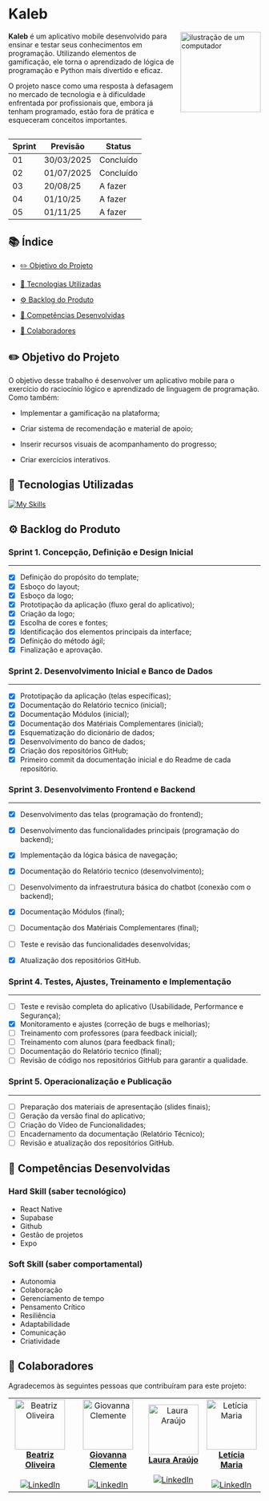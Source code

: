 # Kaleb
 <img src="https://github.com/user-attachments/assets/4d32b458-a34b-46a6-b078-24ce574495f6" alt="ilustração de um computador" min-width="160px" max-width="160px" width="160px" align="right">
 
 <p align="left"> 
 <b>Kaleb</b> é um aplicativo mobile desenvolvido para ensinar e testar seus conhecimentos em programação.
 Utilizando elementos de gamificação, ele torna o aprendizado de lógica de programação e Python mais divertido e eficaz.
   
 O projeto nasce como uma resposta à defasagem no mercado de tecnologia e à dificuldade enfrentada por profissionais que, embora já tenham programado, estão fora de prática e esqueceram conceitos importantes.

 
 </p>

 ##

 | Sprint | Previsão | Status |
 | ------ | -------- | ------ |
 | 01     | 30/03/2025 | Concluído |
 | 02     | 01/07/2025 | Concluído |
 | 03     | 20/08/25   | A fazer |
 | 04     | 01/10/25   | A fazer |
 | 05     | 01/11/25   | A fazer |

 ## 📚 Índice
- [✏️ Objetivo do Projeto](#%EF%B8%8F-objetivo-do-projeto)
  
- [🚀 Tecnologias Utilizadas](#-tecnologias-utilizadas)
  
- [⚙️ Backlog do Produto](#%EF%B8%8F-backlog-do-produto)

- [💪 Competências Desenvolvidas](#-competências-desenvolvidas)
 
- [🤝 Colaboradores](#-colaboradores)


 ## ✏️ Objetivo do Projeto

O objetivo desse trabalho é desenvolver um aplicativo mobile para o exercício do raciocínio lógico e aprendizado de linguagem de programação. Como também: 

- Implementar a gamificação na plataforma; 

- Criar sistema de recomendação e material de apoio; 

- Inserir recursos visuais de acompanhamento do progresso; 

- Criar exercícios interativos. 
 
 ## 🚀 Tecnologias Utilizadas
 
 [![My Skills](https://skillicons.dev/icons?i=react,mysql,supabase,figma,vscode,github)](https://skillicons.dev)
 
 ## ⚙️ Backlog do Produto

 ### Sprint 1. Concepção, Definição e Design Inicial
 ---
 - [x] Definição do propósito do template;
 - [x] Esboço do layout;
 - [x] Esboço da logo;
 - [x] Prototipação da aplicação (fluxo geral do aplicativo);
 - [x] Criação da logo;
 - [x] Escolha de cores e fontes;
 - [x] Identificação dos elementos principais da interface;
-  [x] Definição do método ágil;
 - [x] Finalização e aprovação.

 ### Sprint 2. Desenvolvimento Inicial e Banco de Dados
  ---
 - [x] Prototipação da aplicação (telas específicas);
 - [x] Documentação do Relatório tecnico (inicial);
 - [x] Documentação Módulos (inicial);
-  [x] Documentação dos Matériais Complementares (inicial);
 - [x] Esquematização do dicionário de dados;
 - [x] Desenvolvimento do banco de dados;
 - [x] Criação dos repositórios GitHub;
 - [x] Primeiro commit da documentação inicial e do Readme de cada repositório.

### Sprint 3. Desenvolvimento Frontend e Backend
 ---
- [x] Desenvolvimento das telas (programação do frontend);
- [x] Desenvolvimento das funcionalidades principais (programação do backend);
- [x] Implementação da lógica básica de navegação;
- [x] Documentação do Relatório tecnico (desenvolvimento);
- [ ] Desenvolvimento da infraestrutura básica do chatbot (conexão com o backend);
- [x] Documentação Módulos (final);
- [ ] Documentação dos Matériais Complementares (final);
- [ ] Teste e revisão das funcionalidades desenvolvidas;
- [x] Atualização dos repositórios GitHub.

 
### Sprint 4. Testes, Ajustes, Treinamento e Implementação
 ---
- [ ] Teste e revisão completa do aplicativo (Usabilidade, Performance e Segurança);
- [x] Monitoramento e ajustes (correção de bugs e melhorias);
- [ ] Treinamento com professores (para feedback inicial);
- [ ] Treinamento com alunos (para feedback final);
- [ ] Documentação do Relatório tecnico (final);
- [ ] Revisão de código nos repositórios GitHub para garantir a qualidade.

### Sprint 5. Operacionalização e Publicação
 ---
- [ ] Preparação dos materiais de apresentação (slides finais);
- [ ] Geração da versão final do aplicativo;
- [ ] Criação do Vídeo de Funcionalidades;
- [ ] Encadernamento da documentação (Relatório Técnico);
- [ ] Revisão e atualização dos repositórios GitHub.

## 💪 Competências Desenvolvidas 
### Hard Skill (saber tecnológico)
- React Native
- Supabase
- Github
- Gestão de projetos
- Expo 

### Soft Skill (saber comportamental)
- Autonomia
- Colaboração
- Gerenciamento de tempo
- Pensamento Crítico
- Resiliência
- Adaptabilidade
- Comunicação
- Criatividade

 ## 🤝 Colaboradores
 
 Agradecemos às seguintes pessoas que contribuíram para este projeto:
 
<table>
  <tr>
    <td align="center">
      <a href="https://github.com/beaxx" title="GitHub">
        <img src="https://avatars.githubusercontent.com/u/132356935?v=4" width="100px;" alt="Beatriz Oliveira"/><br>
        <strong>Beatriz Oliveira</strong>
      </a><br><br>
      <a href="https://www.linkedin.com/in/beatriz-oliveira2007/" title="LinkedIn">
        <img src="https://img.shields.io/badge/LinkedIn-0077B5?style=for-the-badge&logo=linkedin&logoColor=white" alt="LinkedIn"/>
      </a>
    </td>
    <td align="center">
      <a href="https://github.com/Gigiovh" title="GitHub">
        <img src="https://avatars.githubusercontent.com/u/132226469?v=4" width="100px;" alt="Giovanna Clemente"/><br>
        <strong>Giovanna Clemente</strong>
      </a><br><br>
      <a href="https://br.linkedin.com/in/giovanna-clemente-2a3209329/" title="LinkedIn">
        <img src="https://img.shields.io/badge/LinkedIn-0077B5?style=for-the-badge&logo=linkedin&logoColor=white" alt="LinkedIn"/>
      </a>
    </td>
    <td align="center">
      <a href="https://github.com/Lale-Araujo" title="GitHub">
        <img src="https://avatars.githubusercontent.com/u/132352942?v=4" width="100px;" alt="Laura Araújo"/><br>
        <strong>Laura Araújo</strong>
      </a><br><br>
      <a href="#" title="LinkedIn">
        <img src="https://img.shields.io/badge/LinkedIn-0077B5?style=for-the-badge&logo=linkedin&logoColor=white" alt="LinkedIn"/>
      </a>
    </td>
    <td align="center">
      <a href="https://github.com/leticiaamaro" title="GitHub">
        <img src="https://avatars.githubusercontent.com/u/101998517?v=4" width="100px;" alt="Letícia Maria"/><br>
        <strong>Letícia Maria</strong>
      </a><br><br>
      <a href="#" title="LinkedIn">
        <img src="https://img.shields.io/badge/LinkedIn-0077B5?style=for-the-badge&logo=linkedin&logoColor=white" alt="LinkedIn"/>
      </a>
    </td>
  </tr>
</table>

